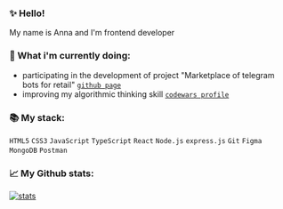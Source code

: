 ### ✨ Hello!

My name is Anna and I'm frontend developer

### 🚀 What i'm currently doing:
* participating in the development of project "Marketplace of telegram bots for retail" [`github page`](https://github.com/Marketplace-of-telegram-bots-for-retail/frontend)
* improving my algorithmic thinking skill [`codewars profile`](https://www.codewars.com/users/arrayumi)

### 📚 My stack:
`HTML5` `CSS3` `JavaScript` `TypeScript` `React` `Node.js` `express.js` `Git` `Figma` `MongoDB` `Postman`

### 📈 My Github stats:

[![stats](https://github-readme-stats.vercel.app/api?username=arrayumi&theme=dracula&hide=stars&layout=compact)](https://github.com/anuraghazra/github-readme-stats)


<!--
**arrayumi/arrayumi** is a ✨ _special_ ✨ repository because its `README.md` (this file) appears on your GitHub profile.

Here are some ideas to get you started:

- 🔭 I’m currently working on ...
- 🌱 I’m currently learning ...
- 👯 I’m looking to collaborate on ...
- 🤔 I’m looking for help with ...
- 💬 Ask me about ...
- 📫 How to reach me: ...
- 😄 Pronouns: ...
- ⚡ Fun fact: ...
-->
